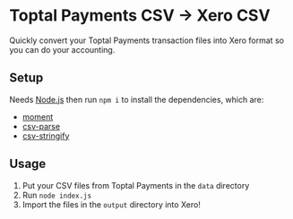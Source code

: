 # Toptal Payments CSV -> Xero CSV
Quickly convert your Toptal Payments transaction files into Xero format so you can do your accounting.

## Setup
Needs [Node.js](https://nodejs.org/) then run `npm i` to install the dependencies, which are:
  - [moment](https://momentjs.com/)
  - [csv-parse](https://csv.js.org/parse/)
  - [csv-stringify](https://csv.js.org/stringify/)

## Usage
  1. Put your CSV files from Toptal Payments in the `data` directory
  2. Run `node index.js`
  3. Import the files in the `output` directory into Xero!
